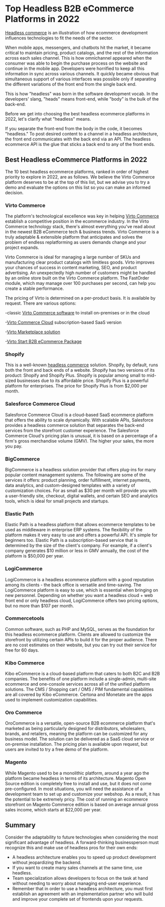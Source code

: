 # Top Headless B2B eCommerce Platforms in 2022

[Headless commerce](https://virtocommerce.com/headless-ecommerce) is an illustration of how ecommerce development influences technologies to fit the needs of the sector.

When mobile apps, messengers, and chatbots hit the market, it became critical to maintain pricing, product catalogs, and the rest of the information across each sales channel. This is how omnichannel appeared when the consumer was able to begin the purchase process on the website and continue in the mobile app. Developers were horrified to keep all this information in sync across various channels. It quickly became obvious that simultaneous support of various interfaces was possible only if separating the different variations of the front end from the single back end.

This is how "headless" was born in the software development vocab. In the developers' slang, "heads" means front-end, while "body" is the bulk of the back-end.

Before we get into choosing the best headless ecommerce platforms in 2022, let's clarify what "headless" means.

If you separate the front-end from the body in the code, it becomes "headless." To post desired content to a channel in a headless architecture, the front end communicates with the back end via an API. The headless ecommerce API is the glue that sticks a back end to any of the front ends.



## Best Headless eCommerce Platforms in 2022

The 10 best headless ecommerce platforms, ranked in order of highest priority to explore in 2022, are as follows. We believe the Virto Commerce platform deserves to be at the top of this list, but we advise you to try a demo and evaluate the options on this list so you can make an informed decision.

### Virto Commerce 

The platform's technological excellence was key in helping [Virto Commerce](https://virtocommerce.com) establish a competitive position in the ecommerce industry. In the Virto Commerce technology stack, there's almost everything you've read about in the newest B2B eCommerce tech & business trends. Virto Commerce is a truly adaptable & extensible platform that anticipates and solves the problem of endless replatforming as users demands change and your project expands.

Virto Commerce is ideal for managing a large number of SKUs and manufacturing clear product catalogs with limitless goods. Virto improves your chances of success in content marketing, SEO, and product advertising. An unexpectedly high number of customers might be handled by an online store built on the Virto Commerce platform. The FastOrder module, which may manage over 100 purchases per second, can help you create a stable performance.

The pricing of Virto is determined on a per-product basis. It is available by request. There are various options: 

-classic [Virto Commerce software](https://virtocommerce.com/b2b-ecommerce-platform) to install on-premises or in the cloud

-[Virto Commerce Cloud](https://virtocommerce.com/virto-commerce-cloud) subscription-based SaaS version

-[Virto Marketplace solution](https://virtocommerce.com/solutions/marketplace)

-[Virto Start B2B eCommerce Package](https://virtocommerce.com/virto-start)



### Shopify

This is a well-known [headless commerce](https://virtocommerce.com/headless-ecommerce) solution. Shopify, by default, runs both the front and back ends of a website. Shopify has two versions of its product: Shopify and Shopify Plus. Shopify is popular among small to mid-sized businesses due to its affordable price. Shopify Plus is a powerful platform for enterprises. The price for Shopify Plus is from $2,000 per month.

### Salesforce Commerce Cloud

Salesforce Commerce Cloud is a cloud-based SaaS ecommerce platform that offers the ability to scale dynamically. With scalable APIs, Salesforce provides a headless commerce solution that separates the back-end services from the storefront customer experience. The Salesforce Commerce Cloud's pricing plan is unusual, it is based on a percentage of a firm's gross merchandise volume (GMV). The higher your sales, the more you pay.

### BigCommerce

BigCommerce is a headless solution provider that offers plug-ins for many popular content management systems. The following are some of the services it offers: product planning, order fulfillment, internet payments, data analytics, and custom-designed templates with a variety of customization choices. For as small as $30 per month will provide you with a user-friendly site, checkout, digital wallets, and certain SEO and analytics tools, which is ideal for small projects and startups.

### Elastic Path

Elastic Path is a headless platform that allows ecommerce templates to be used as middleware in enterprise ERP systems. The flexibility of the platform makes it very easy to use and offers a powerful API. It's simple for beginners too. Elastic Path is a subscription-based service that is determined by the size of the client's company. For example, if a client's company generates $10 million or less in GMV annually, the cost of the platform is $50,000 per year.

### LogiCommerce

LogiCommerce is a headless ecommerce platform with a good reputation among its clients - the back office is versatile and time-saving. The LogiCommerce platform is easy to use, which is essential when bringing on new personnel. Depending on whether you want a headless cloud + web front end or only headless cloud, LogiCommerce offers two pricing options, but no more than $107 per month.

### Commercetools

Common software, such as PHP and MySQL, serves as the foundation for this headless ecommerce platform. Clients are allowed to customize the storefront by utilizing certain APIs to build it for the proper audience. There are no cost estimates on their website, but you can try out their service for free for 60 days.

### Kibo Commerce

Kibo eCommerce is a cloud-based platform that caters to both B2C and B2B companies. The benefits of one platform include a single-admin, multi-site ecommerce and one-console services across all of the unified platform solutions.  The CMS / Shopping cart / OMS / PIM fundamental capabilities are all covered by Kibo eCommerce. Certona and Monetate are the apps used to implement customization capabilities.

### Oro Commerce

OroCommerce is a versatile, open-source B2B ecommerce platform that's marketed as being particularly designed for distributors, wholesalers, brands, and retailers, meaning the platform can be customized for any business model. The solution can be delivered as a SaaS cloud service or on-premise installation. The pricing plan is available upon request, but users are invited to try a free demo of the platform.

### Magento

While Magento used to be a monolithic platform, around a year ago the platform became headless in terms of its architecture. Magento Open Source edition is completely free to install and use, but it does not come pre-configured. In most situations, you will need the assistance of a development team to set up and customize your webshop. As a result, it has the potential to be extremely pricy. The cost of running an ecommerce storefront on Magento Commerce edition is based on average annual gross sales income, which starts at $22,000 per year.

## Summary

Consider the adaptability to future technologies when considering the most significant advantage of headless. A forward-thinking businessperson must recognize this and make use of headless pros for their own ends:

- A headless architecture enables you to speed up product development without jeopardizing the backend.
-  If you want to create many sales channels at the same time, use headless.
- Team specialization allows developers to focus on the task at hand without needing to worry about managing end-user experience.
- Remember that in order to use a headless architecture, you must first establish an agreement with an implementation partner who will build and improve your complete set of frontends upon your requests.
